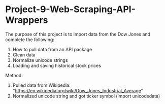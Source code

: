 # Project-9-Web-Scraping-API-Wrappers
The purpose of this project is to import data from the Dow Jones and complete the following: 

1) How to pull data from an API package 
2) Clean data 
3) Normalize unicode strings 
4) Loading and saving historical stock prices 


Method: 
1) Pulled data from Wikipedia: "https://en.wikipedia.org/wiki/Dow_Jones_Industrial_Average" 
2) Normalized unicode string and got ticker symbol (import unicodedata)
